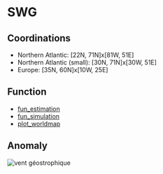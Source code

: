 # SWG

## Coordinations
- Northern Atlantic: [22N, 71N]x[81W, 51E]
- Northern Atlantic (small): [30N, 71N]x[30W, 51E]
- Europe: [35N, 60N]x[10W, 25E]



## Function
- [fun_estimation](https://github.com/cfcforever/SWG/blob/master/function/fun_estimation_t2m.R)
- [fun_simulation](https://github.com/cfcforever/SWG/blob/master/function/fun_simulation_t2m.R)
- [plot_worldmap](https://github.com/cfcforever/SWG/blob/master/function/plot_worldmap.R)

## Anomaly 
![vent géostrophique](https://fr.cdn.v5.futura-sciences.com/buildsv6/images/largeoriginal/a/f/1/af18361c78_50084207_vent-geostrophique.jpg)
